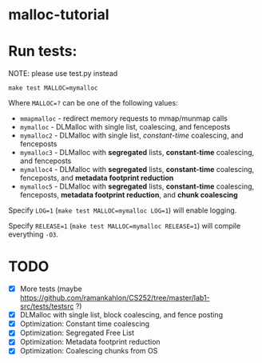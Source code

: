 # malloc-tutorial

# Run tests:

NOTE: please use test.py instead

```
make test MALLOC=mymalloc
```

Where `MALLOC=?` can be one of the following values:
* `mmapmalloc` - redirect memory requests to mmap/munmap calls
* `mymalloc`   - DLMalloc with single list, coalescing, and fenceposts
* `mymalloc2`  - DLMalloc with single list, _constant-time_ coalescing, and fenceposts
* `mymalloc3`  - DLMalloc with **segregated** lists, **constant-time** coalescing, and fenceposts
* `mymalloc4`  - DLMalloc with **segregated** lists, **constant-time** coalescing, fenceposts, and **metadata footprint reduction**
* `mymalloc5`  - DLMalloc with **segregated** lists, **constant-time** coalescing, fenceposts, **metadata footprint reduction**, and **chunk coalescing**

Specify `LOG=1` (`make test MALLOC=mymalloc LOG=1`) will enable logging.

Specify `RELEASE=1` (`make test MALLOC=mymalloc RELEASE=1`) will compile everything `-O3`.

# TODO

- [x] More tests (maybe https://github.com/ramankahlon/CS252/tree/master/lab1-src/tests/testsrc ?)
- [x] DLMalloc with single list, block coalescing, and fence posting
- [x] Optimization: Constant time coalescing
- [x] Optimization: Segregated Free List
- [x] Optimization: Metadata footprint reduction
- [x] Optimization: Coalescing chunks from OS
